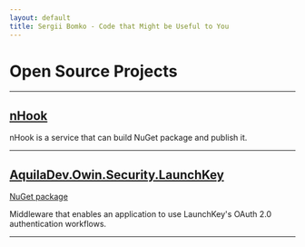 ```yaml
---
layout: default
title: Sergii Bomko - Code that Might be Useful to You
---
```


<h1>Open Source Projects</h1>
<hr/>

<h2><a href="http://nhook.github.io">nHook</a></h2>
<p>nHook is a service that can build NuGet package and publish it.</p>
<hr/>

<h2><a href="https://github.com/aquiladev/AquilaDev.Owin.Security.LaunchKey">AquilaDev.Owin.Security.LaunchKey</a></h2>
<p><a href="https://www.nuget.org/packages/AquilaDev.Owin.Security.LaunchKey">NuGet package</a></p>
<p>Middleware that enables an application to use LaunchKey's OAuth 2.0 authentication workflows.</p>
<hr/>